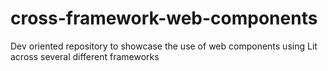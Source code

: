 # cross-framework-web-components
Dev oriented repository to showcase the use of web components using Lit across several different frameworks
